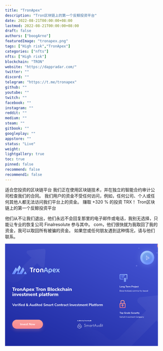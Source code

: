 ```yaml
---
title: "TronApex"
description: "Tron区块链上的第一个反鲸投资平台"
date: 2022-08-21T00:00:00+08:00
lastmod: 2022-08-21T00:00:00+08:00
draft: false
authors: ["boogArno"]
featuredImage: "tronapex.png"
tags: ["High risk","TronApex"]
categories: ["nfts"]
nfts: ["High risk"]
blockchain: "TRON"
website: "https://dappradar.com/"
twitter: ""
discord: ""
telegram: "https://t.me/tronapex"
github: ""
youtube: ""
twitch: ""
facebook: ""
instagram: ""
reddit: ""
medium: ""
steam: ""
gitbook: ""
googleplay: ""
appstore: ""
status: "Live"
weight: 
lightgallery: true
toc: true
pinned: false
recommend: false
recommend1: false
---
```

适合您投资的区块链平台
我们正在使用区块链技术，并在独立的智能合约审计公司检查我们的合同。 我们用户的资金不受任何访问，例如，任何公司、个人或任何其他人都无法访问我们平台上的资金。 赚取 +320 % 的投资 TRX！
Tron区块链上的第一个反鲸投资平台

他们从不让我们退出，他们永远不会回复那里的电子邮件或电话，我别无选择，只能让专业的恢复公司 Finalresolute 参与其中。 com，他们很快就为我取回了我的资金，我可以取回所有被骗的资金。 如果您或任何朋友遇到这种情况，请与他们联系。

![tronapex-dapp-high-risk-tron-image1_3420070bc9d52e36172d7f663612fa11](tronapex-dapp-high-risk-tron-image1_3420070bc9d52e36172d7f663612fa11.png)



